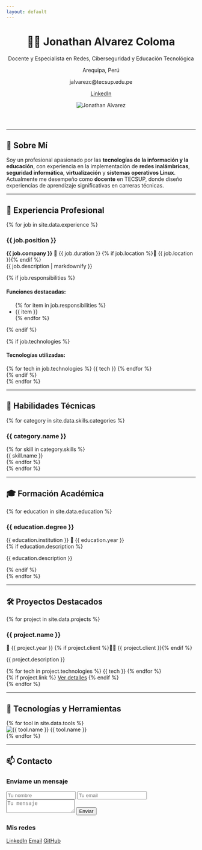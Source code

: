 ```yaml
---
layout: default
---
```


<link rel="stylesheet" href="https://cdnjs.cloudflare.com/ajax/libs/font-awesome/5.15.4/css/all.min.css">

<link rel="stylesheet" href="{{ site.baseurl }}/assets/css/custom.css">


<header class="profile-header">
  <div class="profile-text">
    <h1>👨‍💻 Jonathan Alvarez Coloma</h1>
    <p class="subtitle">Docente y Especialista en Redes, Ciberseguridad y Educación Tecnológica</p>
    <div class="contact-info">
      <p><i class="fas fa-map-marker-alt"></i> Arequipa, Perú</p>
      <p><i class="fas fa-envelope"></i> jalvarezc@tecsup.edu.pe</p>
      <p><i class="fas fa-globe"></i> <a href="https://www.linkedin.com/in/jonathan-ac28/" target="_blank">LinkedIn</a></p>
    </div>
  </div>
  <img src="{{ site.baseurl }}/assets/images/logo.jpg" alt="Jonathan Alvarez" class="profile-img">
</header>

---

## 🧠 Sobre Mí

Soy un profesional apasionado por las **tecnologías de la información y la educación**, con experiencia en la implementación de **redes inalámbricas**, **seguridad informática**, **virtualización** y **sistemas operativos Linux**. Actualmente me desempeño como **docente** en TECSUP, donde diseño experiencias de aprendizaje significativas en carreras técnicas.

---

## 💼 Experiencia Profesional

{% for job in site.data.experience %}
<div class="experience-card">
  <h3>{{ job.position }}</h3>
  <div class="job-meta">
    <span class="company"><strong>{{ job.company }}</strong></span>
    <span class="duration">📅 {{ job.duration }}</span>
    {% if job.location %}<span class="location">📍 {{ job.location }}</span>{% endif %}
  </div>
  
  <div class="job-description">
    {{ job.description | markdownify }}
  </div>
  
  {% if job.responsibilities %}
  <div class="responsibilities">
    <h4>Funciones destacadas:</h4>
    <ul>
      {% for item in job.responsibilities %}
      <li>{{ item }}</li>
      {% endfor %}
    </ul>
  </div>
  {% endif %}
  
  {% if job.technologies %}
  <div class="technologies">
    <h4>Tecnologías utilizadas:</h4>
    <div class="tech-tags">
      {% for tech in job.technologies %}
      <span class="tech-tag">{{ tech }}</span>
      {% endfor %}
    </div>
  </div>
  {% endif %}
</div>
{% endfor %}

---

## 🧩 Habilidades Técnicas

{% for category in site.data.skills.categories %}
<div class="skills-category">
  <h3>{{ category.name }}</h3>
  <div class="skills-list">
    {% for skill in category.skills %}
    <div class="skill-item">
      <span class="skill-name">{{ skill.name }}</span>
      <div class="skill-level">
        <div class="skill-bar" style="width: {{ skill.level }}%"></div>
      </div>
    </div>
    {% endfor %}
  </div>
</div>
{% endfor %}

---

## 🎓 Formación Académica

{% for education in site.data.education %}
<div class="education-card">
  <h3>{{ education.degree }}</h3>
  <div class="education-meta">
    <span class="institution">{{ education.institution }}</span>
    <span class="year">📅 {{ education.year }}</span>
  </div>
  {% if education.description %}
  <p>{{ education.description }}</p>
  {% endif %}
</div>
{% endfor %}

---

## 🛠 Proyectos Destacados

<div class="projects-grid">
  {% for project in site.data.projects %}
  <div class="project-card">
    <h3>{{ project.name }}</h3>
    <div class="project-meta">
      <span class="year">📅 {{ project.year }}</span>
      {% if project.client %}<span class="client">👨‍💼 {{ project.client }}</span>{% endif %}
    </div>
    <p>{{ project.description }}</p>
    <div class="project-tech">
      {% for tech in project.technologies %}
      <span class="tech-tag">{{ tech }}</span>
      {% endfor %}
    </div>
    {% if project.link %}
    <a href="{{ project.link }}" target="_blank" class="project-link">Ver detalles</a>
    {% endif %}
  </div>
  {% endfor %}
</div>

---

## 📢 Tecnologías y Herramientas

<div class="tools-section">
  {% for tool in site.data.tools %}
  <div class="tool-item">
    <img src="/assets/images/tools/{{ tool.icon }}" alt="{{ tool.name }}" class="tool-icon">
    <span class="tool-name">{{ tool.name }}</span>
  </div>
  {% endfor %}
</div>

---

## 📫 Contacto

<div class="contact-section">
  <div class="contact-form">
    <h3>Envíame un mensaje</h3>
    <form action="https://formspree.io/f/your-form-id" method="POST">
      <input type="text" name="name" placeholder="Tu nombre" required>
      <input type="email" name="email" placeholder="Tu email" required>
      <textarea name="message" placeholder="Tu mensaje" required></textarea>
      <button type="submit">Enviar</button>
    </form>
  </div>
  <div class="contact-details">
    <h3>Mis redes</h3>
    <div class="social-links">
      <a href="https://www.linkedin.com/in/jonathan-ac28/" target="_blank"><i class="fab fa-linkedin"></i> LinkedIn</a>
      <a href="mailto:jalvarezc@tecsup.edu.pe"><i class="fas fa-envelope"></i> Email</a>
      <a href="#" target="_blank"><i class="fab fa-github"></i> GitHub</a>
    </div>
  </div>
</div>



<script>
  // Scripts opcionales para funcionalidad adicional
  document.addEventListener('DOMContentLoaded', function() {
    // Puedes añadir interactividad aquí
  });
</script>
